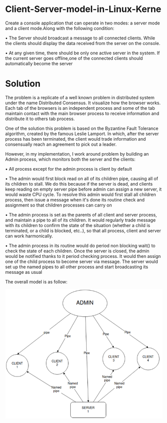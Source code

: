 
# Client-Server-model-in-Linux-Kerne 

Create a console application that can operate in two modes: a server mode and a client mode.Along with the
following condition:

• The Server should broadcast a message to all connected clients. While the clients should display the data received from the server on the console.

• At any given time, there should be only one active server in the system. If the current server goes offline,one of the connected clients should automatically become the server

# Solution 
The problem is a replicate of a well known problem in distributed system under the name Distributed Consensus. It visualize how the browser works. Each tab of the browsers is an independent process and some of the tab maintain
contact with the main browser process to receive information and distribute it to others tab process.

One of the solution this problem is based on the Byzantine Fault Tolerance algorithm, created by the famous Leslie Lamport. In which, after the server process has been terminated, the client would trade information and consensually reach an agreement to pick out a leader.

However, in my implementation, I work around problem by building an Admin process, which monitors both the server and the clients:

• All process except for the admin process is client by default

• The admin would first block read on all of its children pipe, causing all of its children to stall. We do this because if the server is dead, and clients keep reading on empty server pipe before admin can assign a new server, it would waste CPU cycle. To resolve this admin would first stall all children process, then issue a message when it's done its routine check and assignment so that children processes can carry on

• The admin process is set as the parents of all client and server process, and maintain a pipe to all of its children. It
would regularly trade message with its children to confirm the state of the situation (whether a child is terminated,
or a child is blocked, etc..), so that all process, client and server can work harmonically.

• The admin process in its routine would do period non blocking wait() to check the state of each children. Once the
server is closed, the admin would be notified thanks to it period checking process. It would then assign one of the
child process to become server via message. The server would set up the named pipes to all other process and
start broadcasting its message as usual

The overall model is as follow: 

![Screenshot](Overall_model.png)
